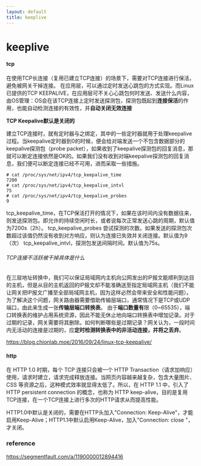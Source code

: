```yaml
---
layout: default
title: keeplive
---
```




# keeplive

#### tcp

在使用TCP长连接（复用已建立TCP连接）的场景下，需要对TCP连接进行保活，避免被网关干掉连接。
在应用层，可以通过定时发送心跳包的方式实现。而Linux已提供的TCP KEEPALIVE，在应用层可不关心心跳包何时发送、发送什么内容，由OS管理：OS会在该TCP连接上定时发送探测包，探测包既起到**连接保活**的作用，也能自动检测连接的有效性，并**自动关闭无效连接**

**TCP Keepalive默认是关闭的**

建立TCP连接时，就有定时器与之绑定，其中的一些定时器就用于处理keepalive过程。当keepalive定时器到0的时候，便会给对端发送一个不包含数据部分的keepalive探测包（probe packet），如果收到了keepalive探测包的回复消息，那就可以断定连接依然是OK的。如果我们没有收到对端keepalive探测包的回复消息，我们便可以断定连接已经不可用，进而采取一些措施。

```
# cat /proc/sys/net/ipv4/tcp_keepalive_time
7200
# cat /proc/sys/net/ipv4/tcp_keepalive_intvl
75
# cat /proc/sys/net/ipv4/tcp_keepalive_probes
9
```

tcp_keepalive_time，在TCP保活打开的情况下，如果在该时间内没有数据往来，则发送探测包。即允许的持续空闲时长，或者说每次正常发送心跳的周期，默认值为7200s（2h）。
tcp_keepalive_probes 尝试探测的次数。如果发送的探测包次数超过该值仍然没有收到对方响应，则认为连接已失效并关闭连接。默认值为9（次）
tcp_keepalive_intvl，探测包发送间隔时间。默认值为75s。

###### TCP连接不活跃被干掉具体是什么

在三层地址转换中，我们可以保证局域网内主机向公网发出的IP报文能顺利到达目的主机，但是从目的主机返回的IP报文却不能准确送至指定局域网主机（我们不能让网关把IP报文广播至全部局域网主机，因为这样必然会带来安全和性能问题）。为了解决这个问题，网关路由器需要借助传输层端口，通常情况下是TCP或UDP端口，由此来生成一张**传输层端口转换表**。
由于**端口数量有**限（0~65535），端口转换表的维护占用系统资源，因此不能无休止地向端口转换表中增加记录。对于过期的记录，网关需要将其删除。如何判断哪些是过期记录？网关认为，一段时间内无活动的连接是过期的，应**定时检测转换表中的非活动连接，并将之丢弃**。

https://blog.chionlab.moe/2016/09/24/linux-tcp-keepalive/

#### http

在 HTTP 1.0 时期，每个 TCP 连接只会被一个 HTTP Transaction（请求加响应）使用，请求时建立，请求完成释放连接。当网页内容越来越复杂，包含大量图片、CSS 等资源之后，这种模式效率就显得太低了。所以，在 HTTP 1.1 中，引入了 HTTP persistent connection 的概念，也称为 HTTP keep-alive，目的是复用TCP连接，在一个TCP连接上进行多次的HTTP请求从而提高性能。

HTTP1.0中默认是关闭的，需要在HTTP头加入"Connection: Keep-Alive"，才能启用Keep-Alive；HTTP1.1中默认启用Keep-Alive，加入"Connection: close "，才关闭。



### reference

https://segmentfault.com/a/1190000012894416